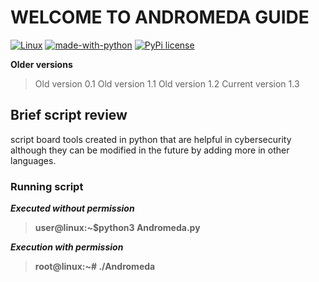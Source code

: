 # WELCOME TO ANDROMEDA GUIDE
[![Linux](https://svgshare.com/i/Zhy.svg)](https://svgshare.com/i/Zhy.svg)
[![made-with-python](https://img.shields.io/badge/Made%20with-Python-1f425f.svg)](https://www.python.org/)
[![PyPi license](https://badgen.net/pypi/license/pip/)](https://pypi.com/project/pip/)

**Older versions**
> Old version 0.1
> Old version 1.1
> Old version 1.2
> Current version 1.3
## Brief script review
script board tools created in python that are helpful in cybersecurity although they can be modified in the future by adding more in other languages.

### Running script

***Executed without permission***
> **user@linux:~$python3 Andromeda.py**

***Execution with permission***
> **root@linux:~# ./Andromeda**